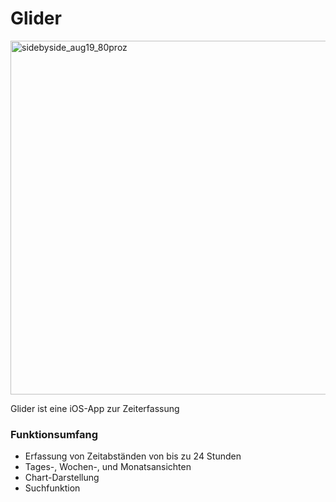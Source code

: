 # Glider

<img width="566" alt="sidebyside_aug19_80proz" src="https://user-images.githubusercontent.com/86011906/185685556-f28122e0-d47f-4efa-b7f2-f8723b94710e.png">



Glider ist eine iOS-App zur Zeiterfassung

### Funktionsumfang
 - Erfassung von Zeitabständen von bis zu 24 Stunden
 - Tages-, Wochen-, und Monatsansichten
 - Chart-Darstellung
 - Suchfunktion

